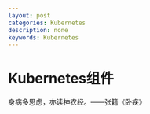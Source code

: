 ```yaml
---
layout: post
categories: Kubernetes
description: none
keywords: Kubernetes
---
```

# Kubernetes组件
身病多思虑，亦读神农经。——张籍《卧疾》    
